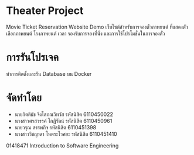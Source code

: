 # Theater Project

Movie Ticket Reservation Website Demo
เว็บไซต์สำหรับการจองตั๋วภาพยนต์ ที่แสดงตัวเลือกภาพยนต์ โรงภาพยนต์ เวลา รองรับการจองที่นั่ง และการใช้โปรโมชั่นในการจองตั๋ว


# การรันโปรเจค
ทำการติดตั้งและรัน Database บน Docker

# จัดทำโดย
- นายกิตติธัช จึงโสภณวิทวัส รหัสนิสิต 6110450022
- นางสาวศรสวรรค์ โกฏิรัตน์ รหัสนิสิต 6110450961
- นายวรุณ สรรพกิจ รหัสนิสิต 6110451398
- นางสาววิชญาดา โหตระไวศยะ รหัสนิสิต 6110451410

01418471 Introduction to Software Engineering
